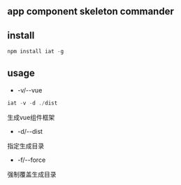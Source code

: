 ## app component skeleton commander

## install

```js
npm install iat -g
```

## usage

* -v/--vue

```js
iat -v -d ./dist
```

生成vue组件框架

* -d/--dist

指定生成目录

* -f/--force

强制覆盖生成目录